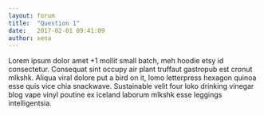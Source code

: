 ```yaml
---
layout: forum
title:  "Question 1"
date:   2017-02-01 09:41:09
author: xena
---
```

Lorem ipsum dolor amet +1 mollit small batch, meh hoodie etsy id consectetur. Consequat sint occupy air plant truffaut gastropub est cronut mlkshk. Aliqua viral dolore put a bird on it, lomo letterpress hexagon quinoa esse quis vice chia snackwave. Sustainable velit four loko drinking vinegar blog vape vinyl poutine ex iceland laborum mlkshk esse leggings intelligentsia.
